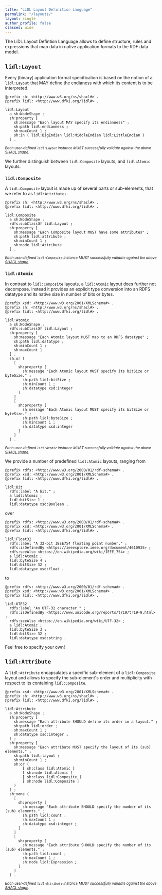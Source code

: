 ```yaml
---
title: "LiDL Layout Definition Language"
permalink: "/layouts/"
layout: single
author_profile: false
classes: wide
---
```


The LiDL Layout Defintion Language allows to define structure, rules and expressions that map data in native application formats to the RDF data model.

## `lidl:Layout`

Every (binary) application format specification is based on the notion of a `lidl:Layout` that MAY define the endianess with which its content is to be interpreted. 

```
@prefix sh: <http://www.w3.org/ns/shacl#> .
@prefix lidl: <http://www.dfki.org/lidl#> .

lidl:Layout
  a sh:NodeShape ;
  sh:property [
    sh:message "Each layout MAY specify its endianness" ;
    sh:path lidl:endianness ;
    sh:maxCount 1 ;
    sh:in ( lidl:BigEndian lidl:MiddleEndian lidl:LittleEndian )
  ] .
```
*<sub>Each user-defined `lidl:Layout` instance MUST successfully validate against the above [SHACL shape](https://www.w3.org/TR/shacl/).</sub>*

We further distinguish between `lidl:Composite` layouts, and `lidl:Atomic` layouts.

### `lidl:Composite`

A `lidl:Composite` layout is made up of several parts or sub-elements, that we refer to as `lidl:Attributes`. 

```
@prefix sh: <http://www.w3.org/ns/shacl#> .
@prefix lidl: <http://www.dfki.org/lidl#> .

lidl:Composite
  a sh:NodeShape ;
  rdfs:subClassOf lidl:Layout ;
  sh:property [
    sh:message "Each Composite layout MUST have some attributes" ;
    sh:path lidl:attribute ;
    sh:minCount 1 ;
    sh:node lidl:Attribute
  ] .
```
*<sub>Each user-defined `lidl:Composite` instance MUST successfully validate against the above [SHACL shape](https://www.w3.org/TR/shacl/).</sub>*

### `lidl:Atomic`

In contrast to `lidl:Composite` layouts, a `lidl:Atomic` layout does further not decompose. 
Instead it provides an explicit type conversion into an RDFS datatype and its native size in number of bits or bytes.

```
@prefix xsd: <http://www.w3.org/2001/XMLSchema#> .
@prefix sh: <http://www.w3.org/ns/shacl#> .
@prefix lidl: <http://www.dfki.org/lidl#> .

lidl:Atomic
  a sh:NodeShape ;
  rdfs:subClassOf lidl:Layout ;
  sh:property [
    sh:message "Each Atomic layout MUST map to an RDFS datatype" ;
    sh:path lidl:datatype ;
    sh:minCount 1 ;
    sh:maxCount 1
  ] ;
  sh:or (
    [
      sh:property [
        sh:message "Each Atomic layout MUST specify its bitSize or byteSize." ;
        sh:path lidl:bitSize ;
        sh:minCount 1 ;
        sh:datatype xsd:integer
      ]
    ]
    [
      sh:property [
        sh:message "Each Atomic layout MUST specify its bitSize or byteSize." ;
        sh:path lidl:byteSize ;
        sh:minCount 1 ;
        sh:datatype xsd:integer
      ]
    ]
  ) .
```
*<sub>Each user-defined `lidl:Atomic` instance MUST successfully validate against the above [SHACL shape](https://www.w3.org/TR/shacl/).</sub>*

We provide a number of predefined `lidl:Atomic` layouts, ranging from 

```
@prefix rdfs: <http://www.w3.org/2000/01/rdf-schema#> .
@prefix xsd: <http://www.w3.org/2001/XMLSchema#> .
@prefix lidl: <http://www.dfki.org/lidl#> .

lidl:Bit
  rdfs:label "A bit." ;
  a lidl:Atomic ;
  lidl:bitSize 1 ;
  lidl:datatype xsd:Boolean .
```

over

```
@prefix rdfs: <http://www.w3.org/2000/01/rdf-schema#> .
@prefix xsd: <http://www.w3.org/2001/XMLSchema#> .
@prefix lidl: <http://www.dfki.org/lidl#> .

lidl:Float32
  rdfs:label "A 32-bit IEEE754 floating point number." ;
  rdfs:isDefinedBy <https://ieeexplore.ieee.org/document/4610935> ;
  rdfs:seeAlso <https://en.wikipedia.org/wiki/IEEE_754> ;
  a lidl:Atomic ;
  lidl:byteSize 4 ;
  lidl:bitSize 32 ;
  lidl:datatype xsd:float .
```

to 

```
@prefix rdfs: <http://www.w3.org/2000/01/rdf-schema#> .
@prefix xsd: <http://www.w3.org/2001/XMLSchema#> .
@prefix lidl: <http://www.dfki.org/lidl#> .

lidl:UTF32
  rdfs:label "An UTF-32 character." ;
  rdfs:isDefinedBy <https://www.unicode.org/reports/tr19/tr19-9.html> ;
  rdfs:seeAlso <https://en.wikipedia.org/wiki/UTF-32> ;
  a lidl:Atomic ;
  lidl:byteSize 3 ;
  lidl:bitSize 32 ;
  lidl:datatype xsd:string .
```

Feel free to specify your own!

## `lidl:Attribute`

A `lidl:Attribute` encapsulates a specific sub-element of a `lidl:Composite` layout and allows to specify the sub-element's order and multiplicity with respect to its containing `lidl:Composite`. 

```
@prefix xsd: <http://www.w3.org/2001/XMLSchema#> .
@prefix sh: <http://www.w3.org/ns/shacl#> .
@prefix lidl: <http://www.dfki.org/lidl#> .

lidl:Attribute
  a sh:NodeShape ;
  sh:property [
    sh:message "Each attribute SHOULD define its order in a layout." ;
    sh:path lidl:order ;
    sh:maxCount 1 ;
    sh:datatype xsd:integer ;
  ] ;
  sh:property [
    sh:message "Each attribute MUST specify the layout of its (sub) elements." ;
    sh:path lidl:layout ;
    sh:minCount 1 ;
    sh:or (
        [ sh:class lidl:Atomic ]
        [ sh:node lidl:Atomic ]
        [ sh:class lidl:Composite ]
        [ sh:node lidl:Composite ]
    )
  ] ;
  sh:xone (
    [
      sh:property [
        sh:message "Each attribute SHOULD specify the number of its (sub) elements." ;
        sh:path lidl:count ;
        sh:maxCount 1 ;
        sh:datatype xsd:integer ;
      ]
    ]
    [
      sh:property [
        sh:message "Each attribute SHOULD specify the number of its (sub) elements." ;
        sh:path lidl:count ;
        sh:maxCount 1 ;
        sh:node lidl:Expression ;
      ]
    ]
  ) .
```
*<sub>Each user-defined `lidl:Attribute` instance MUST successfully validate against the above [SHACL shape](https://www.w3.org/TR/shacl/).</sub>*
